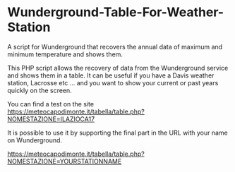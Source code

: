 # Wunderground-Table-For-Weather-Station
A script for Wunderground that recovers the annual data of maximum and minimum temperature and shows them.

This PHP script allows the recovery of data from the Wunderground service and shows them in a table.
It can be useful if you have a Davis weather station, Lacrosse etc ... and you want to show your current or past years quickly on the screen.

You can find a test on the site https://meteocapodimonte.it/tabella/table.php?NOMESTAZIONE=ILAZIOCA17

It is possible to use it by supporting the final part in the URL with your name on Wunderground.

https://meteocapodimonte.it/tabella/table.php?NOMESTAZIONE=YOURSTATIONNAME
